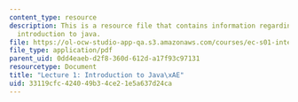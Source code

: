 ```yaml
---
content_type: resource
description: This is a resource file that contains information regarding lecture 1
  introduction to java.
file: https://ol-ocw-studio-app-qa.s3.amazonaws.com/courses/ec-s01-internet-technology-in-local-and-global-communities-spring-2005-summer-2005/33119cfc424049b34ce21e5a637d24ca_MITEC_S01S05_l01_introdu.pdf
file_type: application/pdf
parent_uid: 0dd4eaeb-d2f8-360d-612d-a17f93c97131
resourcetype: Document
title: "Lecture 1: Introduction to Java\xAE"
uid: 33119cfc-4240-49b3-4ce2-1e5a637d24ca
---
```

